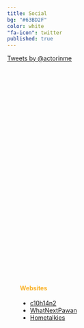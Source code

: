 ```yaml
---
title: Social
bg: "#63BD2F"
color: white
"fa-icon": twitter
published: true
---
```



<div>

<div style="width:500px; height:500px;float:left">
<a class="twitter-timeline" href="https://twitter.com/actorinme" data-widget-id="531254831831191552">Tweets by @actorinme</a>
<script>!function(d,s,id){var js,fjs=d.getElementsByTagName(s)[0],p=/^http:/.test(d.location)?'http':'https';if(!d.getElementById(id)){js=d.createElement(s);js.id=id;js.src=p+"://platform.twitter.com/widgets.js";fjs.parentNode.insertBefore(js,fjs);}}(document,"script","twitter-wjs");</script>
</div>


<div  style="float: left; margin-left:30px;" class="fb-like-box" data-href="https://www.facebook.com/C10H14N2thefilm" data-colorscheme="dark" data-show-faces="true" data-header="true" data-stream="false" data-show-border="true">
</div>

<div style="float: left;margin-left:30px;">
<br>
<h4 style="color:#fab125"><strong>Websites</strong></h4>

<ul>
  <li><a href="https://www.c10h14n2thefilm.com/" target="_blank">c10h14n2</a></li>
  <li><a href="https://www.whatnextpawan.com/" target="_blank">WhatNextPawan</a></li>
  <li><a href="https://www.hometalkies.com/" target="_blank">Hometalkies</a></li>
</ul>

</div>

</div>














